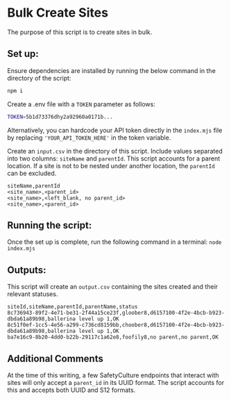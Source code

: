 # Bulk Create Sites

The purpose of this script is to create sites in bulk.

## Set up:

Ensure dependencies are installed by running the below command in the directory of the script:

```bash
npm i
```

Create a .env file with a `TOKEN` parameter as follows:

```bash
TOKEN=5b1d73376dhy2a92960a0171b...
```

Alternatively, you can hardcode your API token directly in the `index.mjs` file by replacing `'YOUR_API_TOKEN_HERE'` in the token variable.

Create an `input.csv` in the directory of this script. Include values separated into two columns: `siteName` and `parentId`. This script accounts for a parent location. If a site is not to be nested under another location, the `parentId` can be excluded.

```csv
siteName,parentId
<site_name>,<parent_id>
<site_name>,<left_blank, no parent_id>
<site_name>,<parent_id>
```

## Running the script:

Once the set up is complete, run the following command in a terminal:
`node index.mjs`

## Outputs:

This script will create an `output.csv` containing the sites created and their relevant statuses.

```csv
siteId,siteName,parentId,parentName,status
8c736943-89f2-4e71-be31-2f44a15ce23f,gloober8,d6157100-4f2e-4bcb-b923-dbda61a89b98,ballerina level up 1,OK
8c51f0ef-1cc5-4e56-a299-c736cd8159bb,choober8,d6157100-4f2e-4bcb-b923-dbda61a89b98,ballerina level up 1,OK
ba7e16c9-8b20-4dd0-b22b-29117c1a62e8,foofily8,no parent,no parent,OK
```

## Additional Comments

At the time of this writing, a few SafetyCulture endpoints that interact with sites will only accept a `parent_id` in its UUID format. The script accounts for this and accepts both UUID and S12 formats.
